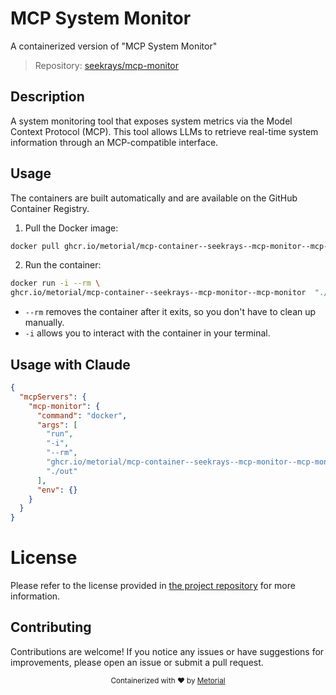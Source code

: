 
# MCP System Monitor

A containerized version of "MCP System Monitor"

> Repository: [seekrays/mcp-monitor](https://github.com/seekrays/mcp-monitor)

## Description

A system monitoring tool that exposes system metrics via the Model Context Protocol (MCP). This tool allows LLMs to retrieve real-time system information through an MCP-compatible interface.


## Usage

The containers are built automatically and are available on the GitHub Container Registry.

1. Pull the Docker image:

```bash
docker pull ghcr.io/metorial/mcp-container--seekrays--mcp-monitor--mcp-monitor
```

2. Run the container:

```bash
docker run -i --rm \ 
ghcr.io/metorial/mcp-container--seekrays--mcp-monitor--mcp-monitor  "./out"
```

- `--rm` removes the container after it exits, so you don't have to clean up manually.
- `-i` allows you to interact with the container in your terminal.




## Usage with Claude

```json
{
  "mcpServers": {
    "mcp-monitor": {
      "command": "docker",
      "args": [
        "run",
        "-i",
        "--rm",
        "ghcr.io/metorial/mcp-container--seekrays--mcp-monitor--mcp-monitor",
        "./out"
      ],
      "env": {}
    }
  }
}
```

# License

Please refer to the license provided in [the project repository](https://github.com/seekrays/mcp-monitor) for more information.

## Contributing

Contributions are welcome! If you notice any issues or have suggestions for improvements, please open an issue or submit a pull request.

<div align="center">
  <sub>Containerized with ❤️ by <a href="https://metorial.com">Metorial</a></sub>
</div>
  